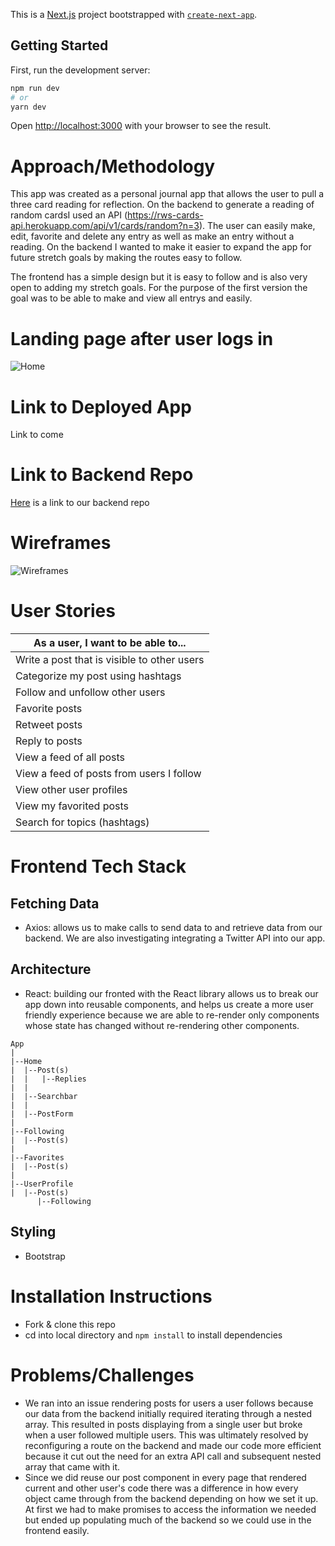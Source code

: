 This is a [Next.js](https://nextjs.org/) project bootstrapped with [`create-next-app`](https://github.com/vercel/next.js/tree/canary/packages/create-next-app).

## Getting Started

First, run the development server:

```bash
npm run dev
# or
yarn dev
```

Open [http://localhost:3000](http://localhost:3000) with your browser to see the result.


# Approach/Methodology
This app was created as a personal journal app that allows the user to pull a three card reading for reflection. On the backend to generate a reading of random cardsI used an API (https://rws-cards-api.herokuapp.com/api/v1/cards/random?n=3). The user can easily make, edit, favorite and delete any entry as well as make an entry without a reading. On the backend I wanted to make it easier to expand the app for future stretch goals by making the routes easy to follow.

The frontend has a simple design but it is easy to follow and is also very open to adding my stretch goals. For the purpose of the first version the goal was to be able to make and view all entrys and easily.

# Landing page after user logs in
![Home](images/HomePage.png)

# Link to Deployed App
Link to come

# Link to Backend Repo
[Here](https://github.com/SFX818/Team-7-backend) is a link to our backend repo

# Wireframes
![Wireframes](images/Wireframe_Board.png)

# User Stories
| As a user, I want to be able to...|
|-|
|Write a post that is visible to other users|
|Categorize my post using hashtags|
|Follow and unfollow other users |
|Favorite posts|
|Retweet posts|
|Reply to posts|
|View a feed of all posts|
|View a feed of posts from users I follow|
|View other user profiles|
|View my favorited posts|
|Search for topics (hashtags)|

# Frontend Tech Stack
## Fetching Data
- Axios: allows us to make calls to send data to and retrieve data from our backend. We are also investigating integrating a Twitter API into our app.

## Architecture
- React: building our fronted with the React library allows us to break our app down into reusable components, and helps us create a more user friendly experience because we are able to re-render only components whose state has changed without re-rendering other components.

```
App
|
|--Home
|  |--Post(s)
|  |   |--Replies
|  |
|  |--Searchbar
|  |
|  |--PostForm
|
|--Following
|  |--Post(s)
|
|--Favorites
|  |--Post(s)
|
|--UserProfile
|  |--Post(s)
      |--Following

```

## Styling
- Bootstrap

# Installation Instructions
- Fork & clone this repo
- cd into local directory and `npm install` to install dependencies

# Problems/Challenges
- We ran into an issue rendering posts for users a user follows because our data from the backend initially required iterating through a nested array. This resulted in posts displaying from a single user but broke when a user followed multiple users. This was ultimately resolved by reconfiguring a route on the backend and made our code more efficient because it cut out the need for an extra API call and subsequent nested array that came with it.
- Since we did reuse our post component in every page that rendered current and other user's code there was a difference in how every object came through from the backend depending on how we set it up. At first we had to make promises to access the information we needed but ended up populating much of the backend so we could use in the frontend easily.

